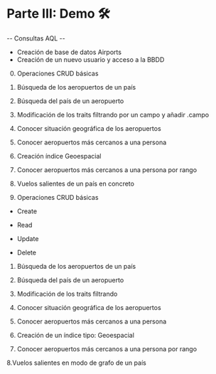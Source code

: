 # Parte III: Demo 🛠️

-- Consultas AQL --

- Creación de base de datos Airports
- Creación de un nuevo usuario y acceso a la BBDD

0. Operaciones CRUD básicas
1. Búsqueda de los aeropuertos de un país
2. Búsqueda del país de un aeropuerto
3. Modificación de los traits filtrando por un campo y añadir .campo
4. Conocer situación geográfica de los aeropuertos
5. Conocer aeropuertos más cercanos a una persona
6. Creación índice Geoespacial
7. Conocer aeropuertos más cercanos a una persona por rango
8. Vuelos salientes de un país en concreto


0. Operaciones CRUD básicas
  - Create

  - Read

  - Update

  - Delete


1. Búsqueda de los aeropuertos de un país



2. Búsqueda del país de un aeropuerto



3. Modificación de los traits filtrando


4. Conocer situación geográfica de los aeropuertos


5. Conocer aeropuertos más cercanos a una persona


6. Creación de un índice tipo: Geoespacial


7. Conocer aeropuertos más cercanos  a una persona por rango


8.Vuelos salientes en modo de grafo de un país

